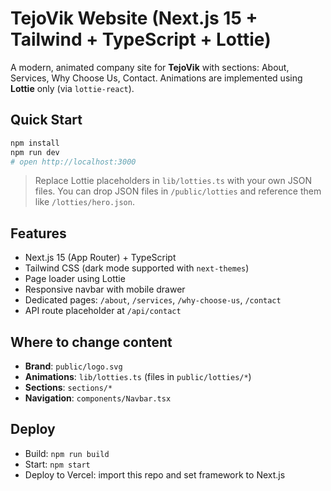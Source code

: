 # TejoVik Website (Next.js 15 + Tailwind + TypeScript + Lottie)

A modern, animated company site for **TejoVik** with sections: About, Services, Why Choose Us, Contact.
Animations are implemented using **Lottie** only (via `lottie-react`).

## Quick Start

```bash
npm install
npm run dev
# open http://localhost:3000
```

> Replace Lottie placeholders in `lib/lotties.ts` with your own JSON files.
> You can drop JSON files in `/public/lotties` and reference them like `/lotties/hero.json`.

## Features
- Next.js 15 (App Router) + TypeScript
- Tailwind CSS (dark mode supported with `next-themes`)
- Page loader using Lottie
- Responsive navbar with mobile drawer
- Dedicated pages: `/about`, `/services`, `/why-choose-us`, `/contact`
- API route placeholder at `/api/contact`

## Where to change content
- **Brand**: `public/logo.svg`
- **Animations**: `lib/lotties.ts` (files in `public/lotties/*`)
- **Sections**: `sections/*`
- **Navigation**: `components/Navbar.tsx`

## Deploy
- Build: `npm run build`
- Start: `npm start`
- Deploy to Vercel: import this repo and set framework to Next.js
